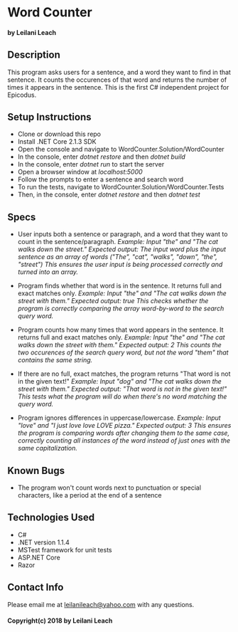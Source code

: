 # Word Counter
#### by Leilani Leach

## Description
This program asks users for a sentence, and a word they want to find in that sentence. It counts the occurences of that word and returns the number of times it appears in the sentence. This is the first C# independent project for Epicodus.

## Setup Instructions
* Clone or download this repo
* Install .NET Core 2.1.3 SDK
* Open the console and navigate to WordCounter.Solution/WordCounter
* In the console, enter _dotnet restore_ and then _dotnet build_
* In the console, enter _dotnet run_ to start the server
* Open a browser window at _localhost:5000_
* Follow the prompts to enter a sentence and search word
* To run the tests, navigate to WordCounter.Solution/WordCounter.Tests
* Then, in the console, enter _dotnet restore_ and then _dotnet test_

## Specs
* User inputs both a sentence or paragraph, and a word that they want to count in the sentence/paragraph.
_Example: Input "the" and "The cat walks down the street."_
_Expected output: The input word plus the input sentence as an array of words ("The", "cat", "walks", "down", "the", "street")_
_This ensures the user input is being processed correctly and turned into an array._

* Program finds whether that word is in the sentence. It returns full and exact matches only.
_Example: Input "the" and "The cat walks down the street with them."_
_Expected output: true_
_This checks whether the program is correctly comparing the array word-by-word to the search query word._

* Program counts how many times that word appears in the sentence. It returns full and exact matches only.
_Example: Input "the" and "The cat walks down the street with them."_
_Expected output: 2_
_This counts the two occurences of the search query word, but not the word "them" that contains the same string._

* If there are no full, exact matches, the program returns "That word is not in the given text!"
_Example: Input "dog" and "The cat walks down the street with them."_
_Expected output: "That word is not in the given text!"_
_This tests what the program will do when there's no word matching the query word._

* Program ignores differences in uppercase/lowercase.
_Example: Input "love" and "I just love love LOVE pizza."_
_Expected output: 3_
_This ensures the program is comparing words after changing them to the same case, correctly counting all instances of the word instead of just ones with the same capitalization._

## Known Bugs
* The program won't count words next to punctuation or special characters, like a period at the end of a sentence


## Technologies Used
* C#
* .NET version 1.1.4
* MSTest framework for unit tests
* ASP.NET Core
* Razor

## Contact Info

Please email me at leilanileach@yahoo.com with any questions.

#### Copyright(c) 2018 by Leilani Leach 
